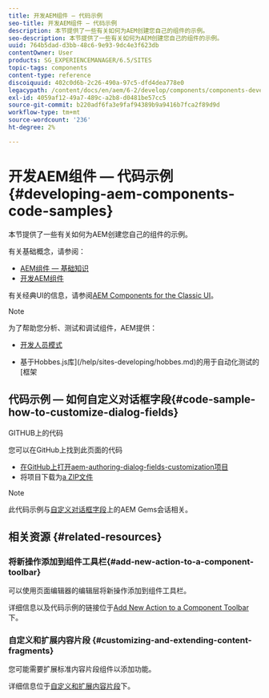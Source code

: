 ```yaml
---
title: 开发AEM组件 — 代码示例
seo-title: 开发AEM组件 — 代码示例
description: 本节提供了一些有关如何为AEM创建您自己的组件的示例。
seo-description: 本节提供了一些有关如何为AEM创建您自己的组件的示例。
uuid: 764b5dad-d3bb-48c6-9e93-9dc4e3f623db
contentOwner: User
products: SG_EXPERIENCEMANAGER/6.5/SITES
topic-tags: components
content-type: reference
discoiquuid: 402c0d6b-2c26-490a-97c5-dfd4dea778e0
legacypath: /content/docs/en/aem/6-2/develop/components/components-develop
exl-id: 4059af12-49a7-489c-a2b8-d0481be57cc5
source-git-commit: b220adf6fa3e9faf94389b9a9416b7fca2f89d9d
workflow-type: tm+mt
source-wordcount: '236'
ht-degree: 2%

---
```


# 开发AEM组件 — 代码示例{#developing-aem-components-code-samples}

本节提供了一些有关如何为AEM创建您自己的组件的示例。

有关基础概念，请参阅：

* [AEM组件 — 基础知识](/help/sites-developing/components-basics.md)
* [开发AEM组件](/help/sites-developing/developing-components.md)

有关经典UI的信息，请参阅[AEM Components for the Classic UI](/help/sites-developing/developing-components-classic.md)。

>[!NOTE]
>
>为了帮助您分析、测试和调试组件，AEM提供：
>
>* [开发人员模式](/help/sites-developing/developer-mode.md)
* 基于Hobbes.js库](/help/sites-developing/hobbes.md)的用于自动化测试的[框架



## 代码示例 — 如何自定义对话框字段{#code-sample-how-to-customize-dialog-fields}

GITHUB上的代码

您可以在GitHub上找到此页面的代码

* [在GitHub上打开aem-authoring-dialog-fields-customization项目](https://github.com/Adobe-Marketing-Cloud/aem-authoring-dialog-fields-customization)
* 将项目下载为[a ZIP文件](https://github.com/Adobe-Marketing-Cloud/aem-authoring-dialog-fields-customization/archive/master.zip)

>[!NOTE]
此代码示例与[自定义对话框字段](https://docs.adobe.com/content/ddc/en/gems/customizing-dialog-fields-in-touch-ui.html)上的AEM Gems会话相关。

## 相关资源 {#related-resources}

### 将新操作添加到组件工具栏{#add-new-action-to-a-component-toolbar}

可以使用页面编辑器的编辑层将新操作添加到组件工具栏。

详细信息以及代码示例的链接位于[Add New Action to a Component Toolbar](/help/sites-developing/customizing-page-authoring-touch.md#add-new-action-to-a-component-toolbar)下。

### 自定义和扩展内容片段 {#customizing-and-extending-content-fragments}

您可能需要扩展标准内容片段组件以添加功能。

详细信息位于[自定义和扩展内容片段](/help/sites-developing/customizing-content-fragments.md)下。
